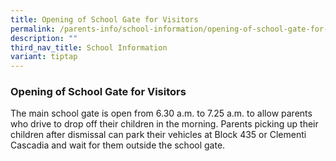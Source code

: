 ```yaml
---
title: Opening of School Gate for Visitors
permalink: /parents-info/school-information/opening-of-school-gate-for-visitors/
description: ""
third_nav_title: School Information
variant: tiptap
---
```

### Opening of School Gate for Visitors

The main school gate is open from 6.30 a.m. to 7.25 a.m. to allow parents who drive to drop off their children in the morning. Parents picking up their children after dismissal can park their vehicles at Block 435 or Clementi Cascadia and wait for them outside the school gate.